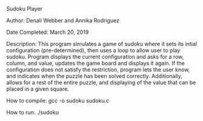 Sudoku Player

Author: Denali Webber and Annika Rodriguez

Date Completed: March 20, 2019

Description: This program simulates a game of sudoku where it sets its intial configuration (pre-determined), then uses a loop to allow user to play sudoku. Program displays the current configuration and asks for a row, column, and value, updates the game board and displays it again. If the configuration does not satisfy the restriction, program lets the user know, and indicates when the puzzle has been solved correctly. Additionally, allows for a rest of the entire puzzle, and displaying of the value that can be placed in a given square.

How to compile: gcc -o sudoku sudoku.c

How to run: ./sudoku
